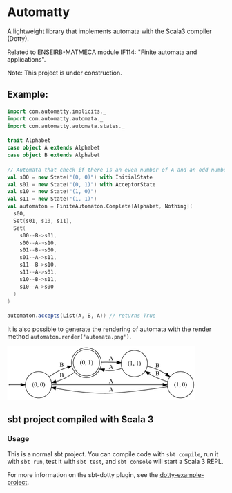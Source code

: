 # Automatty

A lightweight library that implements automata with the Scala3 compiler (Dotty). 

Related to ENSEIRB-MATMECA module IF114: "Finite automata and applications".

Note: This project is under construction.

## Example:

```scala
import com.automatty.implicits._
import com.automatty.automata._
import com.automatty.automata.states._

trait Alphabet
case object A extends Alphabet
case object B extends Alphabet

// Automata that check if there is an even number of A and an odd number of B
val s00 = new State("(0, 0)") with InitialState
val s01 = new State("(0, 1)") with AcceptorState
val s10 = new State("(1, 0)")
val s11 = new State("(1, 1)")
val automaton = FiniteAutomaton.Complete[Alphabet, Nothing](
  s00,
  Set(s01, s10, s11),
  Set(
    s00--B->s01,
    s00--A->s10,
    s01--B->s00,
    s01--A->s11,
    s11--B->s10,
    s11--A->s01,
    s10--B->s11,
    s10--A->s00
  )
)

automaton.accepts(List(A, B, A)) // returns True
```

It is also possible to generate the rendering of automata with the render method `automaton.render('automata.png')`.

![An automaton rendered by automatty](automaton-example.png)

## sbt project compiled with Scala 3

### Usage

This is a normal sbt project. You can compile code with `sbt compile`, run it with `sbt run`, test it with `sbt test`, and `sbt console` will start a Scala 3 REPL.

For more information on the sbt-dotty plugin, see the
[dotty-example-project](https://github.com/lampepfl/dotty-example-project/blob/master/README.md).
